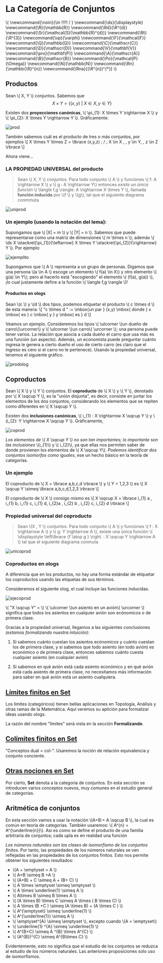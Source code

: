 # La Categoría de Conjuntos
<script type="text/javascript" async
  src="https://cdnjs.cloudflare.com/ajax/libs/mathjax/2.7.1/MathJax.js?config=TeX-MML-AM_CHTML">
</script>

\\(
  \newcommand{\noin}{\in \!\!\!\!\! / }
  \newcommand{\ds}{\displaystyle}
  \newcommand{\R}{\mathbb{R}}
  \newcommand{\Rd}{\R^{d}}
  \newcommand{\Sr}{\mathcal{S}(\mathbb{R}^{d})}
  \newcommand{\Rt}{\R^{3}}
  \newcommand{\vp}{\varphi}
  \newcommand{\F}{\mathcal{F}}
  \newcommand{\Q}{\mathbb{Q}}
  \newcommand{\C}{\mathscr{C}}
  \newcommand{\D}{\mathscr{D}}
  \newcommand{\V}{\mathbf{V}}
  \newcommand{\pro}{\mathbf{P}}
  \newcommand{\A}{\mathscr{A}}
  \newcommand{\B}{\mathscr{B}}
  \newcommand{\Po}{\mathcal{P}(\Omega)}
  \newcommand{\N}{\mathbb{N}}
  \newcommand{\Rn}{\mathbb{\R}^{n}}
  \newcommand{\Rna}{(\R^{n})^{*}}
\\)
## Productos

Sean \\( X, Y \\) conjuntos. Sabemos que
$$ X \times Y = \lbrace (x,y) \: | \: X \in X , \, y \in Y \rbrace $$

Existen dos **proyecciones canónicas**, \\( \pi_{1}: X \times Y \rightarrow X \\) y \\( \pi_{2}: X \times Y \rightarrow Y \\). Gráficamente:

![prod](img/img1.png)

También sabemos cuál es el producto de tres o más conjuntos, por ejemplos \\[ X \times Y \times Z = \lbrace (x,y,z) \; / \; X \in X , \, y \in Y,  \, z \in Z \rbrace \\]

Ahora viene...

### LA PROPIEDAD UNIVERSAL del producto
> Sean \\( X, Y \\) conjuntos. Para todo conjunto \\( A \\) y funciones \\( f: A \rightarrow X \\) y  \\( g : A \rightarrow Y\\) entonces *existe un única función* \\( \langle f,g \rangle: A \rightarrow X \times Y \\), llamada **función inducida** por \\(f \\) y \\(g\\), tal que el siguiente diagrama conmmuta

![uniprod](img/img2.png)

### Un ejemplo (usando la notación del lema):
Supongamos que \\( |X| = m \\) y \\( |Y| = n  \\). Sabemos que puede representarse como una matriz de dimensiones \\( m \times n \\); además \\( \ds X \stackrel{\pi_{1}}{\leftarrow} X \times Y \stackrel{\pi_{2}}{\rightarrow} Y \\). Por ejemplo:

![ejemplito](img/img3.png)

Supongamos que \\( A \\) representa a un grupo de personas. Digamos que una persona \\(a \in A \\) escoge un elemento \\( f(a) \in X\\) y otro elemento \\( g(a) \in Y\\); pero al hacerlo está "escogiendo" el elemento \\( (f(a), g(a)) \\), ¡lo cual justamente define a la función \\( \langle f,g \rangle \\)!

#### Productos en ologs
Sean \\(c \\) y \\(d \\) dos tipos, podemos etiquetar el producto \\( c \times d \\) de esta manera: \\[  "c \times d " := \mbox{un par } (x,y) \mbox{ donde }  x \mbox{ es } c  \mbox{ y }  y  \mbox{ es } d  \\]

Veamos un ejemplo. Consideremos los tipos \\( \ulcorner \\)un dueño de carro\\(\urcorner\\) y \\( \ulcorner \\)un carro\\( \urcorner \\); una persona puede tener varios. La relación que asocia a cada dueño el carro que usa más es una función (un aspecto). Además, un economista puede preguntar cuánto ingresa le genera a cierto dueño el uso de cierto carro (es claro que el ingreso es cero si el carro no le pertenece). Usando la propiedad universal, tenemos el siguiente gráfico.

![prodolog](img/img4.png)

## Coproductos
Sean \\( X \\) y  \\( Y \\) conjuntos. El **coproducto** de \\( X \\) y \\( Y \\), denotado por \\( X \sqcup Y \\), es la "unión disjunta", es decir, consiste en juntar los elementos de los dos conjuntos, considerando los elementos que se repiten como diferentes en \\( X \sqcup Y \\).

Existen dos **inclusiones canónicas**, \\( i_{1} : X \rightarrow X \sqcup Y \\) y \\(i_{2}: Y \rightarrow X \sqcup Y \\). Gráficamente,

![coprod](img/img5.png)

*Los elementos de \\( X \sqcup Y \\) no son tan importantes; lo importante son las inclusiones* \\(i_{1}\\) y \\( i_{2}\\), ya que ellas nos permiten saber de donde provienen los elementos de \\( X \sqcup Y\\). *Podemos identificar dos conjuntos isomorfos como iguales*, ese un hecho básico en la teoría de categorías.

### Un ejemplo
El coproducto de \\( X = \lbrace a,b,c,d \rbrace \\) y \\( Y = 1,2,3 \\) es \\[ X \sqcup Y \simeq \lbrace a,b,c,d,1,2,3 \rbrace \\]

El coproducto de \\( X \\) consigo mismo es \\[ X \sqcup X = \lbrace i_{1} a , i_{1} b, i_{1} c, i_{1} d, i_{2}a , i_{2} b , i_{2} c, i_{2} d \rbrace  \\]

### Propiedad universal del coproducto
> Sean \\(X , Y \\) conjuntos. Para todo conjunto \\( A \\) y funciones \\( f : X \rightarrow A \\) y \\( g: Y \rightarrow A \\), existe una única función \\( \displaystyle \left\lbrace {f \atop g } \right. : X \sqcup Y \rightarrow A \\) tal que el siguiente diagrama conmuta

![unicoprod](img/img6.png)

### Coproductos en ologs

A diferencia que en los productos, no hay una forma estándar de etiquetar los coproductos usando las etiquetas de sus términos.

Consideremos el siguiente olog, el cual incluye las funciones inducidas.

![ejecoprod](img/img7.png)

 \\( "X \sqcup Y" = \\) \\( \ulcorner \\)un asiento en un avión\\( \urcorner \\) significa que todos los asientos en cualquier avión son ecónomicos o de primera clase.

 Gracias a la propiedad universal, llegamos a las siguientes conclusiones *(estamos formalizando nuestra intuición)*:
 1. Si sabemos cuánto cuestan los asientos ecónomicos y cuánto cuestan los de primera clase, y si sabemos que todo asiento (en todo avión) es económico o de primera clase, entonces sabemos cuánto cuesta cualquier asiento (en cualquier avión)

 2. Si sabemos en qué avión está cada asiento económico y en qué avión está cada asiento de primera clase, no necesitamos más información para saber en qué avión está un asiento cualquiera.


## [Límites finitos en **Set**](limites_finitos_en_set.md)
Los límites (categóricos) tienen bellas aplicaciones en Topología, Análisis y otras ramas de la Matemática. Aquí veremos su aplición para formalizar ideas usando ologs.

La razón del nombre "límites" será vista en la sección **Formalizando**.


## [Colímites finitos en **Set**](colimites_finitos_en_set.md)

"Conceptos dual = col-". Usaremos la noción de relación equivalencia y conjunto conciente.


## [Otras nociones en **Set**](otras_nociones_en_set.md)

Por cierto, **Set** denota a la categoría de conjuntos. En esta sección se introducen varios conceptos nuevos, muy comunes en el estudio general de categorías.


## Aritmética de conjuntos

En esta sección vamos a usar la notación \\(A+B:= A \sqcup B \\), la cual es común en teoría de categorías. También usaremos: \\( A^{n} = A^{\underline{n}}\\). Así es como se define el producto de una familia arbitraria de conjuntos; cada upla es en realidad una función

*Los números naturales son las clases de isomorfismo de los conjuntos finitos*. Por tanto, las propiedades de los números naturales se ven reflejadas en las propiedades de los conjuntos finitos. Esto nos permite obtener los siguientes resultados:

- \\(A + \emptyset = A \\)
- \\( A+B \simeq B +A \\)
- \\( (A+B) + C \simeq A + (B+ C) \\)
- \\( A \times \emptyset \simeq \emptyset \\)
- \\( A \times \underline{1} \simeq A \\)
- \\( A\times B \simeq B \times A \\)
- \\( (A \times B) \times C \simeq A \times ( B \times C) \\)
- \\( A \times (B +C ) \simeq (A \times B) + (A \times C )  \\)
- \\( A^{\emptyset} \simeq \underline{1} \\)
- \\( A^{\underline{1}} \simeq A \\)
- \\( \emptyset^{A} \simeq \emptyset  \\), excepto cuando \\(A = \emptyset\\)
- \\( \underline{1} ^{A} \simeq \underline{1} \\)
- \\( A^{B+C} \simeq A ^{B} \times A^{C} \\)
- \\( (A^{B})^{C} \simeq A^{B\times C} \\)

Evidentemente, esto no significa que el estudio de los conjuntos se reduzca al estudio de los números naturales. Las anteriores proposiciones solo uso de isomorfismos.
